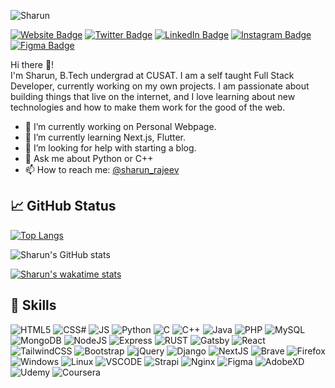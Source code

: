 ![Sharun](https://user-images.githubusercontent.com/54183649/137182966-1ec794e8-59d6-4a74-ab4e-22bcb0cd7b9a.gif)

[![Website Badge](https://img.shields.io/badge/website-000000?style=for-the-badge&logo=About.me&logoColor=white)](https://sharunrajeev.github.io/Profile-page-frontend/)
[![Twitter Badge](https://img.shields.io/badge/Twitter-1DA1F2?style=for-the-badge&logo=twitter&logoColor=white)](https://twitter.com/sharun_rajeev)
[![LinkedIn Badge](https://img.shields.io/badge/LinkedIn-0077B5?style=for-the-badge&logo=linkedin&logoColor=white)](https://www.linkedin.com/in/sharunerajeev/)
[![Instagram Badge](https://img.shields.io/badge/Instagram-E4405F?style=for-the-badge&logo=instagram&logoColor=white)](https://www.instagram.com/sharun_rajeev/)
[![Figma Badge](https://img.shields.io/badge/Figma-F24E1E?style=for-the-badge&logo=figma&logoColor=white)](https://www.figma.com/@sharun)


Hi there 👋! \
I'm Sharun, B.Tech undergrad at CUSAT. I am a self taught Full Stack Developer, currently working on my own projects. I am passionate about building things that live on the internet, and I love learning about new technologies and how to make them work for the good of the web.

- 🔭 I’m currently working on Personal Webpage. 
- 🌱 I’m currently learning Next.js, Flutter.
- 🤔 I’m looking for help with starting a blog.
- 💬 Ask me about Python or C++
- 📫 How to reach me: [@sharun_rajeev](https://twitter.com/sharun_rajeev)

## 📈 GitHub Status
[![Top Langs](https://github-readme-stats.vercel.app/api/top-langs/?username=sharunerajeev&layout=compact)](https://github.com/sharunrajeev)

![Sharun's GitHub stats](https://github-readme-stats.vercel.app/api?username=sharunerajeev&show_icons=true&theme=default)

[![Sharun's wakatime stats](https://github-readme-streak-stats.herokuapp.com/?user=sharunerajeev)](https://wakatime.com/@sharunrajeev)

<!-- ## 💻 Coding Time
[![Sharun's wakatime stats](https://github-readme-stats.vercel.app/api/wakatime?username=sharunerajeev)](https://wakatime.com/@sharunrajeev) -->

## 🧠 Skills
![HTML5](https://img.shields.io/badge/HTML5-E34F26?style=for-the-badge&logo=html5&logoColor=white)
![CSS#](https://img.shields.io/badge/CSS3-1572B6?style=for-the-badge&logo=css3&logoColor=white)
![JS](https://img.shields.io/badge/JavaScript-323330?style=for-the-badge&logo=javascript&logoColor=F7DF1E)
![Python](https://img.shields.io/badge/Python-FFD43B?style=for-the-badge&logo=python&logoColor=darkgreen)
![C](https://img.shields.io/badge/C-00599C?style=for-the-badge&logo=c&logoColor=white)
![C++](https://img.shields.io/badge/C%2B%2B-00599C?style=for-the-badge&logo=c%2B%2B&logoColor=white)
![Java](https://img.shields.io/badge/Java-ED8B00?style=for-the-badge&logo=java&logoColor=white)
![PHP](https://img.shields.io/badge/PHP-777BB4?style=for-the-badge&logo=php&logoColor=white)
![MySQL](https://img.shields.io/badge/MySQL-00000F?style=for-the-badge&logo=mysql&logoColor=white)
![MongoDB](https://img.shields.io/badge/MongoDB-4EA94B?style=for-the-badge&logo=mongodb&logoColor=white)
![NodeJS](https://img.shields.io/badge/Node.js-339933?style=for-the-badge&logo=nodedotjs&logoColor=white)
![Express](https://img.shields.io/badge/Express.js-000000?style=for-the-badge&logo=express&logoColor=white)
![RUST](https://img.shields.io/badge/Rust-000000?style=for-the-badge&logo=rust&logoColor=white)
![Gatsby](https://img.shields.io/badge/Gatsby-663399?style=for-the-badge&logo=gatsby&logoColor=white)
![React](https://img.shields.io/badge/React-20232A?style=for-the-badge&logo=react&logoColor=61DAFBn)
![TailwindCSS](https://img.shields.io/badge/Tailwind_CSS-38B2AC?style=for-the-badge&logo=tailwind-css&logoColor=white)
![Bootstrap](https://img.shields.io/badge/Bootstrap-563D7C?style=for-the-badge&logo=bootstrap&logoColor=white)
![jQuery](https://img.shields.io/badge/jQuery-0769AD?style=for-the-badge&logo=jquery&logoColor=white)
![Django](https://img.shields.io/badge/Django-092E20?style=for-the-badge&logo=django&logoColor=green)
![NextJS](https://img.shields.io/badge/next.js-000000?style=for-the-badge&logo=nextdotjs&logoColor=white)
![Brave](https://img.shields.io/badge/Brave-FF1B2D?style=for-the-badge&logo=Brave&logoColor=white)
![Firefox](https://img.shields.io/badge/Firefox_Browser-FF7139?style=for-the-badge&logo=Firefox-Browser&logoColor=white)
![Windows](https://img.shields.io/badge/Windows-0078D6?style=for-the-badge&logo=windows&logoColor=white)
![Linux](https://img.shields.io/badge/Linux_Mint-87CF3E?style=for-the-badge&logo=linux-mint&logoColor=white)
![VSCODE](https://img.shields.io/badge/Visual_Studio_Code-0078D4?style=for-the-badge&logo=visual%20studio%20code&logoColor=white)
![Strapi](https://img.shields.io/badge/strapi-2e7eea?style=for-the-badge&logo=strapi&logoColor=white)
![Nginx](https://img.shields.io/badge/Nginx-009639?style=for-the-badge&logo=nginx&logoColor=white)
![Figma](https://img.shields.io/badge/Figma-F24E1E?style=for-the-badge&logo=figma&logoColor=white)
![AdobeXD](https://img.shields.io/badge/Adobe%20XD-470137?style=for-the-badge&logo=Adobe%20XD&logoColor=#FF61F6)
![Udemy](https://img.shields.io/badge/Udemy-EC5252?style=for-the-badge&logo=Udemy&logoColor=white)
![Coursera](https://img.shields.io/badge/Coursera-0056D2?style=for-the-badge&logo=Coursera&logoColor=white)

